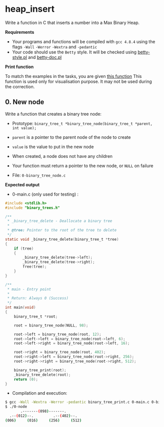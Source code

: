 # heap_insert
Write a function in C that inserts a number into a Max Binary Heap.

**Requirements**
- Your programs and functions will be compiled with `gcc 4.8.4` using the flags `-Wall` `-Werror` `-Wextra` and `-pedantic`
- Your code should use the `Betty` style. It will be checked using [betty-style.pl](https://github.com/hs-hq/Betty/blob/master/betty-style.pl "betty-style.pl") and [betty-doc.pl](https://github.com/hs-hq/Betty/blob/master/betty-doc.pl "betty-doc.pl")

**Print function**

To match the examples in the tasks, you are given [this function](https://github.com/hs-hq/0x1C.c "binary_tree_print.c")
This function is used only for visualisation purpose. It may not be used during the correction.

## 0. New node

Write a function that creates a binary tree node:
- Prototype: `binary_tree_t *binary_tree_node(binary_tree_t *parent, int value);`
- `parent` is a pointer to the parent node of the node to create
- `value` is the value to put in the new node
- When created, a node does not have any children
- Your function must return a pointer to the new node, or `NULL` on failure

- File: `0-binary_tree_node.c`


**Expected output**

- 0-main.c (only used for testing) :

```c
#include <stdlib.h>
#include "binary_trees.h"

/**
 * _binary_tree_delete - Deallocate a binary tree
 *
 * @tree: Pointer to the root of the tree to delete
 */
static void _binary_tree_delete(binary_tree_t *tree)
{
    if (tree)
    {
        _binary_tree_delete(tree->left);
        _binary_tree_delete(tree->right);
        free(tree);
    }
}

/**
 * main - Entry point
 *
 * Return: Always 0 (Success)
 */
int main(void)
{
    binary_tree_t *root;

    root = binary_tree_node(NULL, 98);

    root->left = binary_tree_node(root, 12);
    root->left->left = binary_tree_node(root->left, 6);
    root->left->right = binary_tree_node(root->left, 16);

    root->right = binary_tree_node(root, 402);
    root->right->left = binary_tree_node(root->right, 256);
    root->right->right = binary_tree_node(root->right, 512);

    binary_tree_print(root);
    _binary_tree_delete(root);
    return (0);
}
```

- Compilation and execution:
```sh
$ gcc -Wall -Wextra -Werror -pedantic binary_tree_print.c 0-main.c 0-binary_tree_node.c -o 0-node
$ ./0-node
       .-------(098)-------.
  .--(012)--.         .--(402)--.
(006)     (016)     (256)     (512)
```